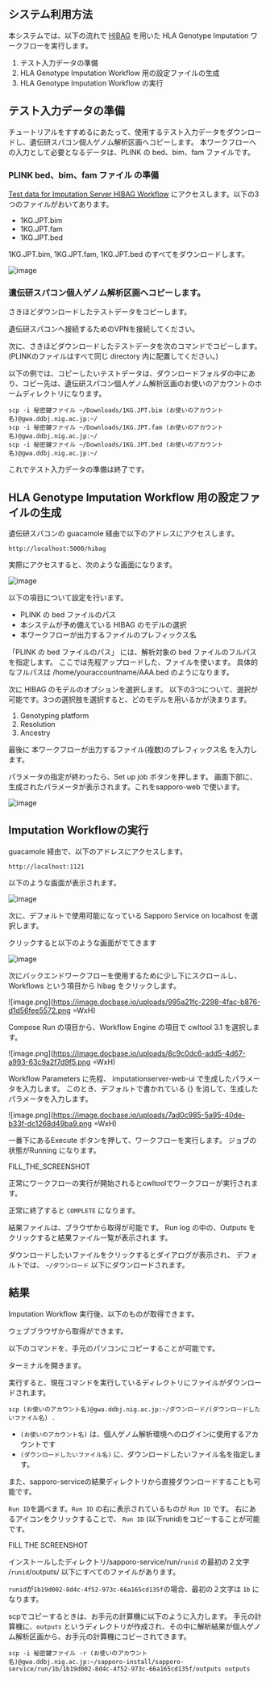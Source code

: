## システム利用方法

本システムでは、以下の流れで [HIBAG](https://bioconductor.org/packages/release/bioc/html/HIBAG.html) を用いた HLA Genotype Imputation ワークフローを実行します。

1. テスト入力データの準備
2. HLA Genotype Imputation Workflow 用の設定ファイルの生成
3. HLA Genotype Imputation Workflow の実行

## テスト入力データの準備

チュートリアルをすすめるにあたって、使用するテスト入力データをダウンロードし、遺伝研スパコン個人ゲノム解析区画へコピーします。
本ワークフローへの入力として必要となるデータは、PLINK の bed、bim、fam ファイルです。

### PLINK bed、bim、fam ファイル の準備

[Test data for Imputation Server HIBAG Workflow](https://zenodo.org/records/10579034) にアクセスします。以下の3つのファイルがおいてあります。

- 1KG.JPT.bim
- 1KG.JPT.fam
- 1KG.JPT.bed

1KG.JPT.bim, 1KG.JPT.fam, 1KG.JPT.bed のすべてをダウンロードします。

![image](https://github.com/kozo2/nigsc_homepage2/assets/12192/cbe1f5e8-9f7e-4e40-8b7e-28b4905b89f9)

### 遺伝研スパコン個人ゲノム解析区画へコピーします。
さきほどダウンロードしたテストデータをコピーします。

遺伝研スパコンへ接続するためのVPNを接続してください。

次に、さきほどダウンロードしたテストデータを次のコマンドでコピーします。(PLINKのファイルはすべて同じ directory 内に配置してください。)

以下の例では、コピーしたいテストデータは、ダウンロードフォルダの中にあり、コピー先は、遺伝研スパコン個人ゲノム解析区画のお使いのアカウントのホームディレクトリになります。

```
scp -i 秘密鍵ファイル ~/Downloads/1KG.JPT.bim (お使いのアカウント名)@gwa.ddbj.nig.ac.jp:~/
scp -i 秘密鍵ファイル ~/Downloads/1KG.JPT.fam (お使いのアカウント名)@gwa.ddbj.nig.ac.jp:~/
scp -i 秘密鍵ファイル ~/Downloads/1KG.JPT.bed (お使いのアカウント名)@gwa.ddbj.nig.ac.jp:~/
```

これでテスト入力データの準備は終了です。

## HLA Genotype Imputation Workflow 用の設定ファイルの生成

遺伝研スパコンの guacamole 経由で以下のアドレスにアクセスします。

```
http://localhost:5000/hibag
```

実際にアクセスすると、次のような画面になります。

![image](https://github.com/kozo2/nigsc_homepage2/assets/12192/464bf8a1-4487-405c-8804-7d98a849c94d)

以下の項目について設定を行います。

- PLINK の bed ファイルのパス
- 本システムが予め備えている HIBAG のモデルの選択
- 本ワークフローが出力するファイルのプレフィックス名

「PLINK の bed ファイルのパス」 には、解析対象の bed ファイルのフルパスを指定します。
ここでは先程アップロードした、ファイルを使います。
具体的なフルパスは /home/youraccountname/AAA.bed のようになります。

次に HIBAG のモデルのオプションを選択します。
以下の3つについて、選択が可能です。3つの選択肢を選択すると、どのモデルを用いるかが決まります。

1. Genotyping platform
1. Resolution
1. Ancestry

最後に 本ワークフローが出力するファイル(複数)のプレフィックス名 を入力します。

パラメータの指定が終わったら、Set up job ボタンを押します。 
画面下部に、生成されたパラメータが表示されます。これをsapporo-web で使います。

![image](https://github.com/kozo2/nigsc_homepage2/assets/12192/78985286-74fa-4343-8f49-a15f149eb14a)

## Imputation Workflowの実行

guacamole 経由で、以下のアドレスにアクセスします。

```
http://localhost:1121
```

以下のような画面が表示されます。

![image](https://github.com/kozo2/nigsc_homepage2/assets/12192/a583ef94-e1af-4f29-a727-ea4109b7fed8)

次に、デフォルトで使用可能になっている Sapporo Service on localhost を選択します。

クリックすると以下のような画面がでてきます

![image](https://github.com/kozo2/nigsc_homepage2/assets/12192/31921e26-cfa9-4692-9e3c-6bd5bb868eb5)

次にバックエンドワークフローを使用するために少し下にスクロールし、 Workflows という項目から hibag をクリックします。

![image.png](https://image.docbase.io/uploads/995a21fc-2298-4fac-b876-d1d56fee5572.png =WxH)

Compose Run の項目から、Workflow Engine の項目で cwltool 3.1 を選択します。

![image.png](https://image.docbase.io/uploads/8c9c0dc6-add5-4d67-a993-63c9a2f7d9f5.png =WxH)

Workflow Parameters に先程、 imputationserver-web-ui で生成したパラメータを入力します。 このとき、デフォルトで書かれている {} を消して、生成したパラメータを入力します。

![image.png](https://image.docbase.io/uploads/7ad0c985-5a95-40de-b33f-dc1268d49ba9.png =WxH)

一番下にあるExecute ボタンを押して、ワークフローを実行します。 ジョブの状態がRunning になります。

FILL_THE_SCREENSHOT

正常にワークフローの実行が開始されるとcwltoolでワークフローが実行されます。

正常に終了すると `COMPLETE` になります。

結果ファイルは、ブラウザから取得が可能です。 Run log の中の、Outputs をクリックすると結果ファイル一覧が表示されま す。

ダウンロードしたいファイルをクリックするとダイアログが表示され、 デフォルトでは、 `~/ダウンロード` 以下にダウンロードされます。

## 結果
Imputation Workflow 実行後、以下のものが取得できます。

ウェブブラウザから取得ができます。

以下のコマンドを、手元のパソコンにコピーすることが可能です。

ターミナルを開きます。

実行すると、現在コマンドを実行しているディレクトリにファイルがダウンロードされます。

`scp (お使いのアカウント名)@gwa.ddbj.nig.ac.jp:~/ダウンロード/(ダウンロードしたいファイル名) .`

-  `(お使いのアカウント名)` は、個人ゲノム解析環境へのログインに使用するアカウントです
- `(ダウンロードしたいファイル名)` に、ダウンロードしたいファイル名を指定します。

また、sapporo-serviceの結果ディレクトリから直接ダウンロードすることも可能です。

`Run ID`を調べます。`Run ID` の右に表示されているものが `Run ID` です。 右にあるアイコンをクリックすることで、 `Run ID` (以下runid)をコピーすることが可能です。

FILL THE SCREENSHOT

インストールしたディレクトリ/sapporo-service/run/`runid` の最初の２文字 /`runid`/outputs/ 以下にすべてのファイルがあります。

`runid`が`1b19d002-8d4c-4f52-973c-66a165cd135f`の場合、最初の２文字は `1b` になります。

scpでコピーするときは、お手元の計算機に以下のように入力します。 手元の計算機に、`outputs` というディレクトリが作成され、その中に解析結果が個人ゲノム解析区画から、お手元の計算機にコピーされてきます。

```
scp -i 秘密鍵ファイル -r (お使いのアカウント名)@gwa.ddbj.nig.ac.jp:~/sapporo-install/sapporo-service/run/1b/1b19d002-8d4c-4f52-973c-66a165cd135f/outputs outputs
```

